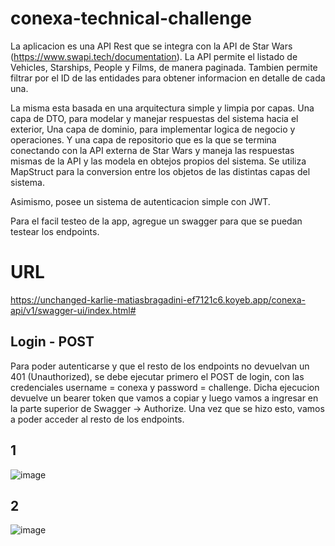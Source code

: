 # conexa-technical-challenge

La aplicacion es una API Rest que se integra con la API de Star Wars (https://www.swapi.tech/documentation). La API permite el listado de Vehicles, Starships, People y Films, de manera paginada. Tambien permite filtrar por el ID de las entidades para obtener informacion en detalle de cada una.

La misma esta basada en una arquitectura simple y limpia por capas. Una capa de DTO, para modelar y manejar respuestas del sistema hacia el exterior, Una capa de dominio, para implementar logica de negocio y operaciones. Y una capa de repositorio que es la que se termina conectando con la API externa de Star Wars y maneja las respuestas mismas de la API y las modela en obtejos propios del sistema. Se utiliza MapStruct para la conversion entre los objetos de las distintas capas del sistema.

Asimismo, posee un sistema de autenticacion simple con JWT. 

Para el facil testeo de la app, agregue un swagger para que se puedan testear los endpoints.

# **URL**

https://unchanged-karlie-matiasbragadini-ef7121c6.koyeb.app/conexa-api/v1/swagger-ui/index.html#


## **Login - POST**

Para poder autenticarse y que el resto de los endpoints no devuelvan un 401 (Unauthorized), se debe ejecutar primero el POST de login, con las credenciales username = conexa y password = challenge. Dicha ejecucion devuelve un bearer token que vamos a copiar y luego vamos a ingresar
en la parte superior de Swagger -> Authorize. Una vez que se hizo esto, vamos a poder acceder al resto de los endpoints.

## 1

![image](https://github.com/user-attachments/assets/ab257d35-62d0-49d1-be4d-fcc796c3a91c)

## 2

![image](https://github.com/user-attachments/assets/077d052b-19ce-443a-bda2-e25717e663ba)



